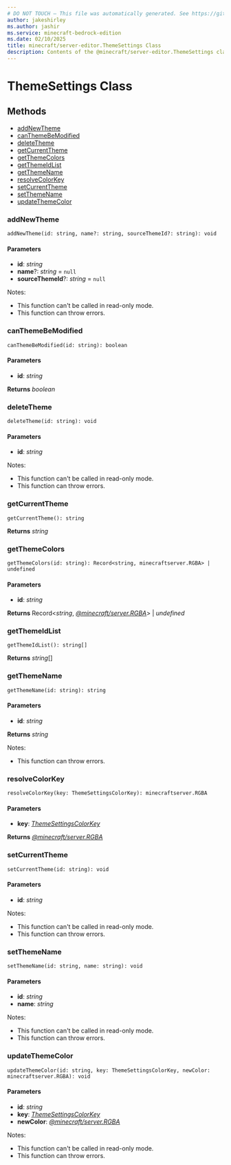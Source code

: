 ```yaml
---
# DO NOT TOUCH — This file was automatically generated. See https://github.com/mojang/minecraftapidocsgenerator to modify descriptions, examples, etc.
author: jakeshirley
ms.author: jashir
ms.service: minecraft-bedrock-edition
ms.date: 02/10/2025
title: minecraft/server-editor.ThemeSettings Class
description: Contents of the @minecraft/server-editor.ThemeSettings class.
---
```

# ThemeSettings Class

## Methods
- [addNewTheme](#addnewtheme)
- [canThemeBeModified](#canthemebemodified)
- [deleteTheme](#deletetheme)
- [getCurrentTheme](#getcurrenttheme)
- [getThemeColors](#getthemecolors)
- [getThemeIdList](#getthemeidlist)
- [getThemeName](#getthemename)
- [resolveColorKey](#resolvecolorkey)
- [setCurrentTheme](#setcurrenttheme)
- [setThemeName](#setthemename)
- [updateThemeColor](#updatethemecolor)

### **addNewTheme**
`
addNewTheme(id: string, name?: string, sourceThemeId?: string): void
`

#### **Parameters**
- **id**: *string*
- **name**?: *string* = `null`
- **sourceThemeId**?: *string* = `null`
  
Notes:
- This function can't be called in read-only mode.
- This function can throw errors.

### **canThemeBeModified**
`
canThemeBeModified(id: string): boolean
`

#### **Parameters**
- **id**: *string*

**Returns** *boolean*

### **deleteTheme**
`
deleteTheme(id: string): void
`

#### **Parameters**
- **id**: *string*
  
Notes:
- This function can't be called in read-only mode.
- This function can throw errors.

### **getCurrentTheme**
`
getCurrentTheme(): string
`

**Returns** *string*

### **getThemeColors**
`
getThemeColors(id: string): Record<string, minecraftserver.RGBA> | undefined
`

#### **Parameters**
- **id**: *string*

**Returns** Record<*string*, [*@minecraft/server.RGBA*](../../../scriptapi/minecraft/server/RGBA.md)> | *undefined*

### **getThemeIdList**
`
getThemeIdList(): string[]
`

**Returns** *string*[]

### **getThemeName**
`
getThemeName(id: string): string
`

#### **Parameters**
- **id**: *string*

**Returns** *string*
  
Notes:
- This function can throw errors.

### **resolveColorKey**
`
resolveColorKey(key: ThemeSettingsColorKey): minecraftserver.RGBA
`

#### **Parameters**
- **key**: [*ThemeSettingsColorKey*](ThemeSettingsColorKey.md)

**Returns** [*@minecraft/server.RGBA*](../../../scriptapi/minecraft/server/RGBA.md)

### **setCurrentTheme**
`
setCurrentTheme(id: string): void
`

#### **Parameters**
- **id**: *string*
  
Notes:
- This function can't be called in read-only mode.
- This function can throw errors.

### **setThemeName**
`
setThemeName(id: string, name: string): void
`

#### **Parameters**
- **id**: *string*
- **name**: *string*
  
Notes:
- This function can't be called in read-only mode.
- This function can throw errors.

### **updateThemeColor**
`
updateThemeColor(id: string, key: ThemeSettingsColorKey, newColor: minecraftserver.RGBA): void
`

#### **Parameters**
- **id**: *string*
- **key**: [*ThemeSettingsColorKey*](ThemeSettingsColorKey.md)
- **newColor**: [*@minecraft/server.RGBA*](../../../scriptapi/minecraft/server/RGBA.md)
  
Notes:
- This function can't be called in read-only mode.
- This function can throw errors.
